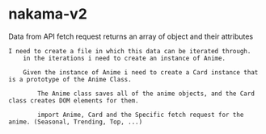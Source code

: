 # nakama-v2

Data from API fetch request returns an array of object and their attributes

    I need to create a file in which this data can be iterated through.
        in the iterations i need to create an instance of Anime.
        
        Given the instance of Anime i need to create a Card instance that is a prototype of the Anime Class.

            The Anime class saves all of the anime objects, and the Card class creates DOM elements for them.

            import Anime, Card and the Specific fetch request for the anime. (Seasonal, Trending, Top, ...)






